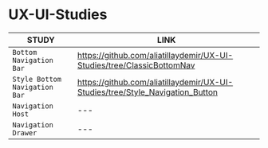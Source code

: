 # UX-UI-Studies

| STUDY | LINK |
| --- | --- |
| `Bottom Navigation Bar` | https://github.com/aliatillaydemir/UX-UI-Studies/tree/ClassicBottomNav |
| `Style Bottom Navigation Bar` | https://github.com/aliatillaydemir/UX-UI-Studies/tree/Style_Navigation_Button |
| `Navigation Host` | --- |
| `Navigation Drawer` | --- |
